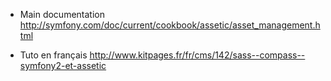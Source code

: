 * Main documentation    
http://symfony.com/doc/current/cookbook/assetic/asset_management.html



* Tuto en français http://www.kitpages.fr/fr/cms/142/sass--compass--symfony2-et-assetic